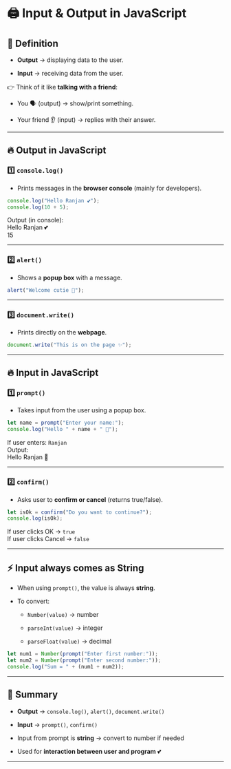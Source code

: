 

# 🖨️ Input & Output in JavaScript

## 📝 Definition

- **Output** → displaying data to the user.
    
- **Input** → receiving data from the user.
    

👉 Think of it like **talking with a friend**:

- You 🗣️ (output) → show/print something.
    
- Your friend 👂 (input) → replies with their answer.
    

---

## 🔥 Output in JavaScript

### 1️⃣ `console.log()`

- Prints messages in the **browser console** (mainly for developers).
    

```js
console.log("Hello Ranjan 💕");
console.log(10 + 5);
```

Output (in console):  
Hello Ranjan 💕  
15

---

### 2️⃣ `alert()`

- Shows a **popup box** with a message.
    

```js
alert("Welcome cutie 🌸");
```

---

### 3️⃣ `document.write()`

- Prints directly on the **webpage**.
    

```js
document.write("This is on the page ✨");
```

---

## 🔥 Input in JavaScript

### 1️⃣ `prompt()`

- Takes input from the user using a popup box.
    

```js
let name = prompt("Enter your name:");
console.log("Hello " + name + " 💖");
```

If user enters: `Ranjan`  
Output:  
Hello Ranjan 💖

---

### 2️⃣ `confirm()`

- Asks user to **confirm or cancel** (returns true/false).
    

```js
let isOk = confirm("Do you want to continue?");
console.log(isOk);
```

If user clicks OK → `true`  
If user clicks Cancel → `false`

---

## ⚡ Input always comes as String

- When using `prompt()`, the value is always **string**.
    
- To convert:
    
    - `Number(value)` → number
        
    - `parseInt(value)` → integer
        
    - `parseFloat(value)` → decimal
        

```js
let num1 = Number(prompt("Enter first number:"));
let num2 = Number(prompt("Enter second number:"));
console.log("Sum = " + (num1 + num2));
```

---

## 🌟 Summary

- **Output** → `console.log()`, `alert()`, `document.write()`
    
- **Input** → `prompt()`, `confirm()`
    
- Input from prompt is **string** → convert to number if needed
    
- Used for **interaction between user and program** 💕
    
---
